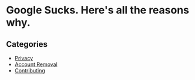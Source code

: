 # Google Sucks. Here's all the reasons why.
## Categories
* [Privacy](#Privacy)
* [Account Removal](#Random-Account-Removal)
* [Contributing](#Contribute)
